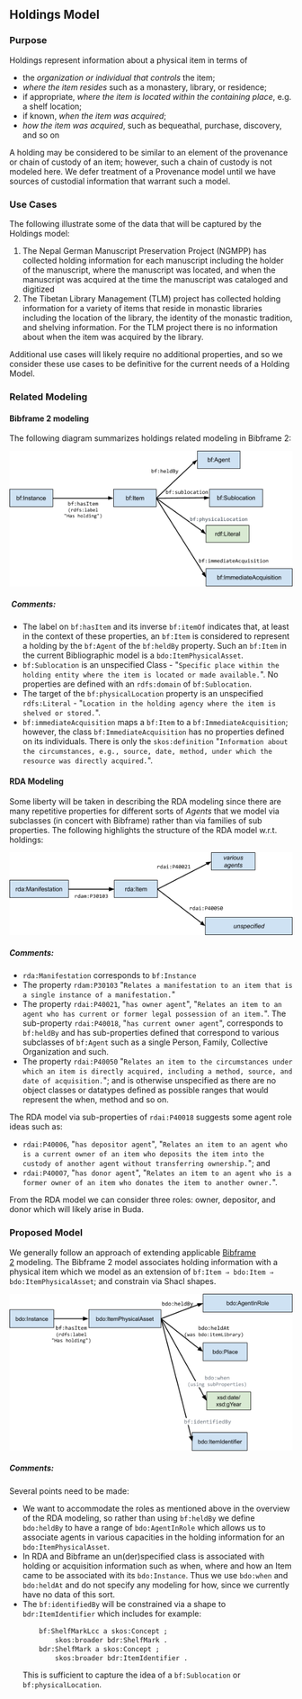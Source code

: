 ## Holdings Model

### Purpose

Holdings represent information about a physical item in terms of

  - the _organization or individual that controls_ the item;
  - _where the item resides_ such as a monastery, library, or residence;
  - if appropriate, _where the item is located within the containing
    place_, e.g. a shelf location;
  - if known, _when the item was acquired_;
  - _how the item was acquired_, such as bequeathal, purchase, discovery,
    and so on

A holding may be considered to be similar to an element of the
provenance or chain of custody of an item; however, such a chain of
custody is not modeled here. We defer treatment of a Provenance model
until we have sources of custodial information that warrant such a
model.

### Use Cases

The following illustrate some of the data that will be captured by the
Holdings model:

1.  The Nepal German Manuscript Preservation Project (NGMPP) has
    collected holding information for each manuscript including the
    holder of the manuscript, where the manuscript was located, and when
    the manuscript was acquired at the time the manuscript was cataloged
    and digitized
2.  The Tibetan Library Management (TLM) project has collected holding
    information for a variety of items that reside in monastic libraries
    including the location of the library, the identity of the monastic
    tradition, and shelving information. For the TLM project there is no
    information about when the item was acquired by the library.

Additional use cases will likely require no additional properties, and
so we consider these use cases to be definitive for the current needs of
a Holding Model.

### Related Modeling

#### Bibframe 2 modeling

The following diagram summarizes holdings related modeling in Bibframe
2:

![](images/image1.png)

#####  Comments:

  - The label on `bf:hasItem` and its inverse `bf:itemOf` indicates that, at
    least in the context of these properties, an `bf:Item` is considered to
    represent a holding by the `bf:Agent` of the `bf:heldBy` property. Such an
    `bf:Item` in the current Bibliographic model is a `bdo:ItemPhysicalAsset`.
  - `bf:Sublocation` is an unspecified Class - "`Specific place within the
    holding entity where the item is located or made available.`". No
    properties are defined with an `rdfs:domain` of `bf:Sublocation`.
  - The target of the `bf:physicalLocation` property is an unspecified
    `rdfs:Literal` - "`Location in the holding agency where the item is
    shelved or stored.`".
  - `bf:immediateAcquisition` maps a `bf:Item` to a `bf:ImmediateAcquisition`;
    however, the class `bf:ImmediateAcquisition` has no properties defined
    on its individuals. There is only the `skos:definition` "`Information
    about the circumstances, e.g., source, date, method, under which the
    resource was directly acquired.`".

#### RDA Modeling

Some liberty will be taken in describing the RDA modeling since there
are many repetitive properties for different sorts of _Agents_ that we
model via subclasses (in concert with Bibframe) rather than via families
of sub properties. The following highlights the structure of the RDA
model w.r.t. holdings:

![](images/image2.png)

##### Comments:

  - `rda:Manifestation` corresponds to `bf:Instance`
  - The property `rdam:P30103` "`Relates a manifestation to an item that is
    a single instance of a manifestation.`"
  - The property `rdai:P40021`, "`has owner agent`", "`Relates an item to an
    agent who has current or former legal possession of an item.`". The
    sub-property `rdai:P40018`, "`has current owner agent`", corresponds to
    `bf:heldBy` and has sub-properties defined that correspond to various
    subclasses of `bf:Agent` such as a single Person, Family, Collective
    Organization and such.
  - The property `rdai:P40050` "`Relates an item to the circumstances under
    which an item is directly acquired, including a method, source, and
    date of acquisition.`"; and is otherwise unspecified as there are no
    object classes or datatypes defined as possible ranges that would
    represent the when, method and so on.

The RDA model via sub-properties of `rdai:P40018` suggests some agent role
ideas such as:

  - `rdai:P40006`, "`has depositor agent`", "`Relates an item to an agent who
    is a current owner of an item who deposits the item into the custody
    of another agent without transferring ownership.`"; and
  - `rdai:P40007`, "`has donor agent`", "`Relates an item to an agent who is
    a former owner of an item who donates the item to another owner.`".

From the RDA model we can consider three roles: owner, depositor, and
donor which will likely arise in Buda.

### Proposed Model

We generally follow an approach of extending applicable
[Bibframe 2](https://www.google.com/url?q=https://github.com/buda-base/owl-schema/blob/evolving/sources/bibframe-2-20190109.ttl&sa=D&ust=1581871077945000) modeling.
The Bibframe 2 model associates holding information with a physical item
which we model as an extension of `bf:Item ⇒ bdo:Item ⇒
bdo:ItemPhysicalAsset`; and constrain via Shacl shapes.

![](images/image3.png)

##### Comments:

Several points need to be made:

  - We want to accommodate the roles as mentioned above in the overview
    of the RDA modeling, so rather than using `bf:heldBy` we define
    `bdo:heldBy` to have a range of `bdo:AgentInRole` which allows us to
    associate agents in various capacities in the holding information
    for an `bdo:ItemPhysicalAsset`.
  - In RDA and Bibframe an un(der)specified class is associated with
    holding or acquisition information such as when, where and how an
    Item came to be associated with its `bdo:Instance`. Thus we use
    `bdo:when` and `bdo:heldAt` and do not specify any modeling for how, since we currently have no data of this sort.
  - The `bf:identifiedBy` will be constrained via a shape to
    `bdr:ItemIdentifier` which includes for example:  
    ```
        bf:ShelfMarkLcc a skos:Concept ;  
            skos:broader bdr:ShelfMark .  
        bdr:ShelfMark a skos:Concept ;  
            skos:broader bdr:ItemIdentifier .  
    ```
    This is sufficient to capture the idea of a `bf:Sublocation` or
    `bf:physicalLocation`.
